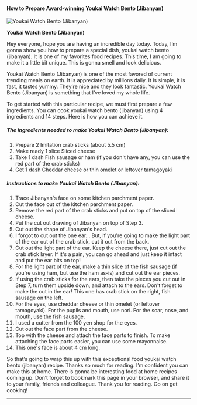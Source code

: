             

#### How to Prepare Award-winning Youkai Watch Bento (Jibanyan)

![Youkai Watch Bento (Jibanyan)](https://img-global.cpcdn.com/recipes/5169126826835968/751x532cq70/youkai-watch-bento-jibanyan-recipe-main-photo.jpg)

**Youkai Watch Bento (Jibanyan)**

Hey everyone, hope you are having an incredible day today. Today, I’m gonna show you how to prepare a special dish, youkai watch bento (jibanyan). It is one of my favorites food recipes. This time, I am going to make it a little bit unique. This is gonna smell and look delicious.

Youkai Watch Bento (Jibanyan) is one of the most favored of current trending meals on earth. It is appreciated by millions daily. It is simple, it is fast, it tastes yummy. They’re nice and they look fantastic. Youkai Watch Bento (Jibanyan) is something that I’ve loved my whole life.

To get started with this particular recipe, we must first prepare a few ingredients. You can cook youkai watch bento (jibanyan) using 4 ingredients and 14 steps. Here is how you can achieve it.

##### The ingredients needed to make Youkai Watch Bento (Jibanyan):

1.  Prepare 2 Imitation crab sticks (about 5.5 cm)
2.  Make ready 1 slice Sliced cheese
3.  Take 1 dash Fish sausage or ham (if you don't have any, you can use the red part of the crab sticks)
4.  Get 1 dash Cheddar cheese or thin omelet or leftover tamagoyaki

##### Instructions to make Youkai Watch Bento (Jibanyan):

1.  Trace Jibanyan's face on some kitchen parchment paper.
2.  Cut the face out of the kitchen parchment paper.
3.  Remove the red part of the crab sticks and put on top of the sliced cheese.
4.  Put the cut out drawing of Jibanyan on top of Step 3.
5.  Cut out the shape of Jibanyan's head.
6.  I forgot to cut out the one ear… But, if you're going to make the light part of the ear out of the crab stick, cut it out from the back.
7.  Cut out the light part of the ear. Keep the cheese there, just cut out the crab stick layer. If it's a pain, you can go ahead and just keep it intact and put the ear bits on top!
8.  For the light part of the ear, make a thin slice of the fish sausage (if you're using ham, but use the ham as-is) and cut out the ear pieces.
9.  If using the crab sticks for the ears, then take the pieces you cut out in Step 7, turn them upside down, and attach to the ears. Don't forget to make the cut in the ear! This one has crab stick on the right, fish sausage on the left.
10.  For the eyes, use cheddar cheese or thin omelet (or leftover tamagoyaki). For the pupils and mouth, use nori. For the scar, nose, and mouth, use the fish sausage.
11.  I used a cutter from the 100 yen shop for the eyes.
12.  Cut out the face part from the cheese.
13.  Top with the cheese and attach the face parts to finish. To make attaching the face parts easier, you can use some mayonnaise.
14.  This one's face is about 4 cm long.

So that’s going to wrap this up with this exceptional food youkai watch bento (jibanyan) recipe. Thanks so much for reading. I’m confident you can make this at home. There is gonna be interesting food at home recipes coming up. Don’t forget to bookmark this page in your browser, and share it to your family, friends and colleague. Thank you for reading. Go on get cooking!

* * *